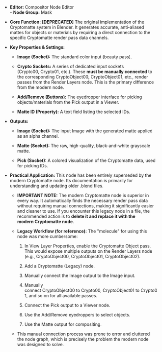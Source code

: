 - **Editor:** Compositor Node Editor  
- **Node Group:** Mask
    
- **Core Function:** **[DEPRECATED]** The original implementation of the Cryptomatte system in Blender. It generates accurate, anti-aliased mattes for objects or materials by requiring a direct connection to the specific Cryptomatte render pass data channels.
    
- **Key Properties & Settings:**
    
    - **Image (Socket):** The standard color input (beauty pass).
        
    - **Crypto<XX> Sockets:** A series of dedicated input sockets (Crypto00, Crypto01, etc.). These **must be manually connected** to the corresponding CryptoObject00, CryptoObject01, etc., render passes from the Render Layers node. This is the primary difference from the modern node.
        
    - **Add/Remove (Buttons):** The eyedropper interface for picking objects/materials from the Pick output in a Viewer.
        
    - **Matte ID (Property):** A text field listing the selected IDs.
        
- **Outputs:**
    
    - **Image (Socket):** The input Image with the generated matte applied as an alpha channel.
        
    - **Matte (Socket):** The raw, high-quality, black-and-white grayscale matte.
        
    - **Pick (Socket):** A colored visualization of the Cryptomatte data, used for picking IDs.
        
- **Practical Application:** This node has been entirely superseded by the modern Cryptomatte node. Its documentation is primarily for understanding and updating older .blend files.
    
    - **IMPORTANT NOTE:** The modern Cryptomatte node is superior in every way. It automatically finds the necessary render pass data without requiring manual connections, making it significantly easier and cleaner to use. If you encounter this legacy node in a file, the recommended action is to **delete it and replace it with the modern Cryptomatte node**.
        
    - **Legacy Workflow (for reference):** The "molecule" for using this node was more cumbersome:
        
        1. In View Layer Properties, enable the Cryptomatte Object pass. This would expose multiple outputs on the Render Layers node (e.g., CryptoObject00, CryptoObject01, CryptoObject02).
            
        2. Add a Cryptomatte (Legacy) node.
            
        3. Manually connect the Image output to the Image input.
            
        4. Manually connect CryptoObject00 to Crypto00, CryptoObject01 to Crypto01, and so on for all available passes.
            
        5. Connect the Pick output to a Viewer node.
            
        6. Use the Add/Remove eyedroppers to select objects.
            
        7. Use the Matte output for compositing.
            
    - This manual connection process was prone to error and cluttered the node graph, which is precisely the problem the modern node was designed to solve.